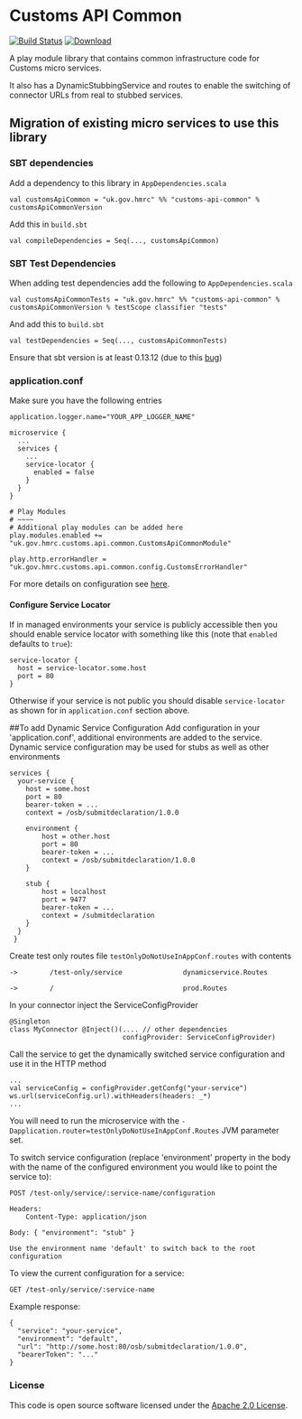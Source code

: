 # Customs API Common

[![Build Status](https://travis-ci.org/hmrc/customs-api-common.svg?branch=master)](https://travis-ci.org/hmrc/customs-api-common) [ ![Download](https://api.bintray.com/packages/hmrc/releases/customs-api-common/images/download.svg) ](https://bintray.com/hmrc/releases/customs-api-common/_latestVersion)


A play module library that contains common infrastructure code for Customs micro services.

It also has a DynamicStubbingService and routes to enable the switching of connector URLs from real to stubbed services.

## Migration of existing micro services to use this library

### SBT dependencies
Add a dependency to this library in `AppDependencies.scala`

    val customsApiCommon = "uk.gov.hmrc" %% "customs-api-common" % customsApiCommonVersion

Add this in `build.sbt`

    val compileDependencies = Seq(..., customsApiCommon)

### SBT Test Dependencies

When adding test dependencies add the following to `AppDependencies.scala` 
    
    val customsApiCommonTests = "uk.gov.hmrc" %% "customs-api-common" % customsApiCommonVersion % testScope classifier "tests"
    
And add this to `build.sbt`
    
    val testDependencies = Seq(..., customsApiCommonTests)

Ensure that sbt version is at least 0.13.12 (due to this [bug](https://github.com/sbt/sbt/issues/2002))

### application.conf
Make sure you have the following entries

    application.logger.name="YOUR_APP_LOGGER_NAME"

    microservice {
      ...      
      services {
        ...    
        service-locator {
          enabled = false
        }
      }
    }
      
    # Play Modules
    # ~~~~
    # Additional play modules can be added here
    play.modules.enabled += "uk.gov.hmrc.customs.api.common.CustomsApiCommonModule"

    play.http.errorHandler = "uk.gov.hmrc.customs.api.common.config.CustomsErrorHandler"
    
For more details on configuration see [here](https://github.com/hmrc/bootstrap-play-25/). 

#### Configure Service Locator

If in managed environments your service is publicly accessible then you should enable service locator 
 with something like this (note that `enabled` defaults to `true`):
 
    service-locator {
      host = service-locator.some.host
      port = 80
    }
 
Otherwise if your service is not public you should disable `service-locator` as shown for in `application.conf` section above.  


##To add Dynamic Service Configuration
Add configuration in your 'application.conf', additional environments are added to the service.
Dynamic service configuration may be used for stubs as well as other environments
    
    services {
      your-service {
        host = some.host
        port = 80
        bearer-token = ...
        context = /osb/submitdeclaration/1.0.0
        
        environment {
            host = other.host
            port = 80
            bearer-token = ...
            context = /osb/submitdeclaration/1.0.0
        }
        
        stub {
            host = localhost
            port = 9477
            bearer-token = ...
            context = /submitdeclaration
        }
      }
     }

Create test only routes file `testOnlyDoNotUseInAppConf.routes` with contents

    ->        /test-only/service               dynamicservice.Routes

    ->        /                                prod.Routes

In your connector inject the ServiceConfigProvider

    @Singleton
    class MyConnector @Inject()(.... // other dependencies
                                configProvider: ServiceConfigProvider)
                                
Call the service to get the dynamically switched service configuration and use it in the HTTP method

    ...
    val serviceConfig = configProvider.getConfg("your-service")
    ws.url(serviceConfig.url).withHeaders(headers: _*)
    ...

You will need to run the microservice with the `-Dapplication.router=testOnlyDoNotUseInAppConf.Routes` JVM parameter set.

To switch service configuration (replace 'environment' property in the body with the name of the configured environment
you would like to point the service to):

    POST /test-only/service/:service-name/configuration
    
    Headers:
        Content-Type: application/json
        
    Body: { "environment": "stub" }
    
    Use the environment name 'default' to switch back to the root configuration

To view the current configuration for a service:
    
    GET /test-only/service/:service-name
    
Example response:

    {
      "service": "your-service",
      "environment": "default",
      "url": "http://some.host:80/osb/submitdeclaration/1.0.0",
      "bearerToken": "..."
    }

### License

This code is open source software licensed under the [Apache 2.0 License]("http://www.apache.org/licenses/LICENSE-2.0.html").
